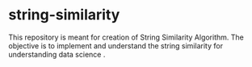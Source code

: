 # string-similarity
This repository is meant for creation of String Similarity Algorithm. The objective is to implement and understand the string similarity for understanding data science .
